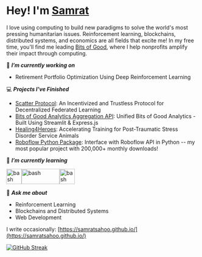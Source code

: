 # Hey! I'm [Samrat](https://samratsahoo.com)

I love using computing to build new paradigms to solve the world's most pressing humanitarian issues. Reinforcement learning, blockchains, distributed systems, and economics are all fields that excite me! In my free time, you'll find me leading [Bits of Good](https://bitsofgood.org/), where I help nonprofits amplify their impact through computing.

🔭 ***I’m currently working on***
- Retirement Portfolio Optimization Using Deep Reinforcement Learning

💻 ***Projects I've Finished***
- [Scatter Protocol](https://github.com/gtfintechlab/scatter-protocol): An Incentivized and Trustless Protocol for Decentralized Federated Learning 
- [Bits of Good Analytics Aggregation API](https://github.com/GTBitsOfGood/bog-analytics/): Unified Bits of Good Analytics - Built Using Streamlit & Express.js 
- [Healing4Heroes](https://github.com/GTBitsOfGood/Healing4Heroes): Accelerating Training for Post-Traumatic Stress Disorder Service Animals
- [Roboflow Python Package](https://github.com/roboflow/roboflow-python): Interface with Roboflow API in Python -- my most popular project with 200,000+ monthly downloads! 

🌱 ***I’m currently learning***
<p align="left"><img src="https://global.discourse-cdn.com/standard17/uploads/libp2p/original/1X/aacb49457c3aace79a1038dd02996b402260215d.png" alt="bash" width="40" height="40"/><img src="https://upload.wikimedia.org/wikipedia/commons/thumb/0/05/Go_Logo_Blue.svg/1200px-Go_Logo_Blue.svg.png" alt="bash" width="100" height="40"/><img src="https://encrypted-tbn0.gstatic.com/images?q=tbn:ANd9GcQkh0pu45AFFx6ZTuDIOLkdIKL78kb4cVTntw&usqp=CAU" alt="bash" width="40" height="40"/>
  
💬 ***Ask me about***
- Reinforcement Learning
- Blockchains and Distributed Systems
- Web Development

I write occasionally: [https://samratsahoo.github.io/](https://samratsahoo.github.io/)
  
[![GitHub Streak](https://streak-stats.demolab.com?user=SamratSahoo&theme=dracula&hide_border=true)](https://git.io/streak-stats)

